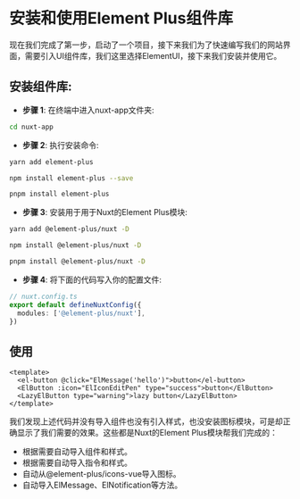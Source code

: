 # 安装和使用Element Plus组件库

现在我们完成了第一步，启动了一个项目，接下来我们为了快速编写我们的网站界面，需要引入UI组件库，我们这里选择ElementUI，接下来我们安装并使用它。

## 安装组件库:

- **步骤 1**: 在终端中进入nuxt-app文件夹:

```bash
cd nuxt-app
```

- **步骤 2**: 执行安装命令:

<CodeGroup>
  <CodeGroupItem title="yarn" active>

```bash
yarn add element-plus
```

  </CodeGroupItem>

  <CodeGroupItem title="npm">

```bash
npm install element-plus --save
```

  </CodeGroupItem>

  <CodeGroupItem title="pnpm">

```bash
pnpm install element-plus
```

  </CodeGroupItem>
</CodeGroup>

- **步骤 3**: 安装用于用于Nuxt的Element Plus模块:

<CodeGroup>
  <CodeGroupItem title="yarn" active>

```bash
yarn add @element-plus/nuxt -D
```

  </CodeGroupItem>

  <CodeGroupItem title="npm">

```bash
npm install @element-plus/nuxt -D
```

  </CodeGroupItem>

  <CodeGroupItem title="pnpm">

```bash
pnpm install @element-plus/nuxt -D
```

  </CodeGroupItem>
</CodeGroup>

- **步骤 4**: 将下面的代码写入你的配置文件:
```ts
// nuxt.config.ts
export default defineNuxtConfig({
  modules: ['@element-plus/nuxt'],
})
```

## 使用

```vue
<template>
  <el-button @click="ElMessage('hello')">button</el-button>
  <ElButton :icon="ElIconEditPen" type="success">button</ElButton>
  <LazyElButton type="warning">lazy button</LazyElButton>
</template>
```

我们发现上述代码并没有导入组件也没有引入样式，也没安装图标模块，可是却正确显示了我们需要的效果。这些都是Nuxt的Element Plus模块帮我们完成的：

* 根据需要自动导入组件和样式。
* 根据需要自动导入指令和样式。
* 自动从@element-plus/icons-vue导入图标。
* 自动导入ElMessage、ElNotification等方法。
